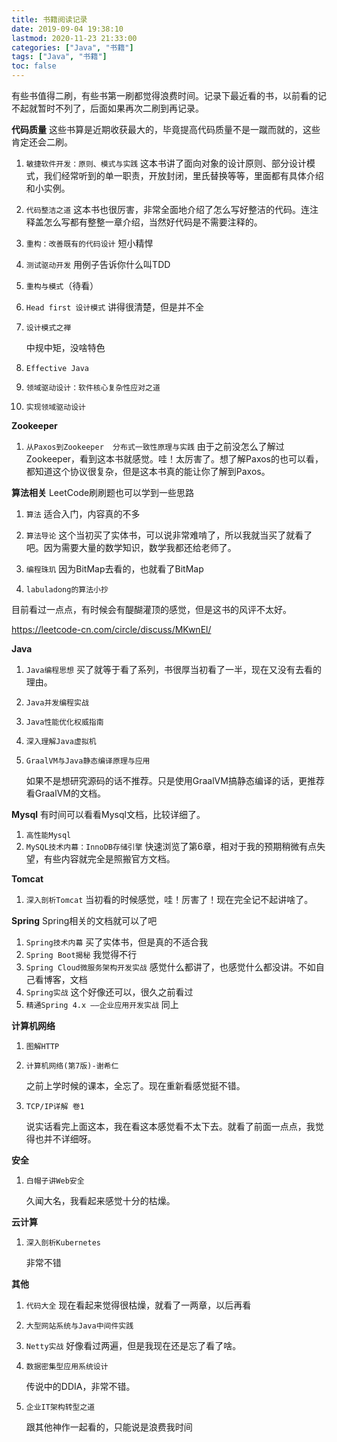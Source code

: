 ```yaml
---
title: 书籍阅读记录
date: 2019-09-04 19:38:10
lastmod: 2020-11-23 21:33:00
categories: ["Java", "书籍"]
tags: ["Java", "书籍"]
toc: false
---
```


有些书值得二刷，有些书第一刷都觉得浪费时间。记录下最近看的书，以前看的记不起就暂时不列了，后面如果再次二刷到再记录。

<!--more-->

**代码质量**
这些书算是近期收获最大的，毕竟提高代码质量不是一蹴而就的，这些肯定还会二刷。
1. `敏捷软件开发：原则、模式与实践`
    这本书讲了面向对象的设计原则、部分设计模式，我们经常听到的单一职责，开放封闭，里氏替换等等，里面都有具体介绍和小实例。

2. `代码整洁之道`
    这本书也很厉害，非常全面地介绍了怎么写好整洁的代码。连注释盖怎么写都有整整一章介绍，当然好代码是不需要注释的。

3. `重构：改善既有的代码设计`
    短小精悍

4. `测试驱动开发`
    用例子告诉你什么叫TDD

5. `重构与模式`（待看）

6. `Head first 设计模式`
    讲得很清楚，但是并不全

7. `设计模式之禅`

     中规中矩，没啥特色

8. `Effective Java`

9. `领域驱动设计：软件核心复杂性应对之道`

10. `实现领域驱动设计`

**Zookeeper**

1. `从Paxos到Zookeeper  分布式一致性原理与实践`
由于之前没怎么了解过Zookeeper，看到这本书就感觉。哇！太厉害了。想了解Paxos的也可以看，都知道这个协议很复杂，但是这本书真的能让你了解到Paxos。

**算法相关**
LeetCode刷刷题也可以学到一些思路

1. `算法`
    适合入门，内容真的不多

2. `算法导论`
    这个当初买了实体书，可以说非常难啃了，所以我就当买了就看了吧。因为需要大量的数学知识，数学我都还给老师了。

3. `编程珠玑`
    因为BitMap去看的，也就看了BitMap

4. `labuladong的算法小抄`

  目前看过一点点，有时候会有醍醐灌顶的感觉，但是这书的风评不太好。

  https://leetcode-cn.com/circle/discuss/MKwnEl/

**Java**

1. `Java编程思想`
    买了就等于看了系列，书很厚当初看了一半，现在又没有去看的理由。

2. `Java并发编程实战`

3. `Java性能优化权威指南`

4. `深入理解Java虚拟机`

5. `GraalVM与Java静态编译原理与应用`

   如果不是想研究源码的话不推荐。只是使用GraalVM搞静态编译的话，更推荐看GraalVM的文档。

**Mysql**
有时间可以看看Mysql文档，比较详细了。
1. `高性能Mysql`
2. `MySQL技术内幕：InnoDB存储引擎`
快速浏览了第6章，相对于我的预期稍微有点失望，有些内容就完全是照搬官方文档。

**Tomcat**
1. `深入剖析Tomcat`
当初看的时候感觉，哇！厉害了！现在完全记不起讲啥了。

**Spring**
Spring相关的文档就可以了吧

1.  `Spring技术内幕`
买了实体书，但是真的不适合我
2. `Spring Boot揭秘`
我觉得不行
3. `Spring Cloud微服务架构开发实战`
感觉什么都讲了，也感觉什么都没讲。不如自己看博客，文档
4. `Spring实战`
这个好像还可以，很久之前看过
5. `精通Spring 4.x ――企业应用开发实战`
同上

**计算机网络**

1. `图解HTTP`

2. `计算机网络(第7版)-谢希仁`

   之前上学时候的课本，全忘了。现在重新看感觉挺不错。

3. `TCP/IP详解 卷1`

   说实话看完上面这本，我在看这本感觉看不太下去。就看了前面一点点，我觉得也并不详细呀。

**安全**

1. `白帽子讲Web安全`

   久闻大名，我看起来感觉十分的枯燥。

**云计算**

1. `深入剖析Kubernetes`

   非常不错

**其他**

1. `代码大全`
     现在看起来觉得很枯燥，就看了一两章，以后再看

2. `大型网站系统与Java中间件实践`

3. `Netty实战`
     好像看过两遍，但是我现在还是忘了看了啥。

4. `数据密集型应用系统设计`

     传说中的DDIA，非常不错。

5. `企业IT架构转型之道`

     跟其他神作一起看的，只能说是浪费我时间

     


















​    